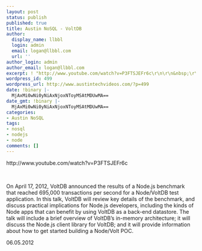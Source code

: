 ```yaml
---
layout: post
status: publish
published: true
title: Austin NoSQL - VoltDB
author:
  display_name: llbbl
  login: admin
  email: logan@llbbl.com
  url: ''
author_login: admin
author_email: logan@llbbl.com
excerpt: ! "http://www.youtube.com/watch?v=P3FTSJEFr6c\r\n\r\n&nbsp;\r\n\r\n"
wordpress_id: 499
wordpress_url: http://www.austintechvideos.com/?p=499
date: !binary |-
  MjAxMi0wNi0yNiAxNjoxNToyMSAtMDUwMA==
date_gmt: !binary |-
  MjAxMi0wNi0yNiAxNjoxNToyMSAtMDUwMA==
categories:
- Austin NoSQL
tags:
- nosql
- nodejs
- node
comments: []
---
```

<p>http://www.youtube.com/watch?v=P3FTSJEFr6c</p>
<p>&nbsp;</p>
<p><a id="more"></a><a id="more-499"></a></p>
<p>On April 17, 2012, VoltDB announced the results of a Node.js benchmark that reached 695,000 transactions per second for a Node/VoltDB test application. In this talk, VoltDB will review key details of the benchmark, and discuss practical implications for Node.js developers, including the kinds of Node apps that can benefit by using VoltDB as a back-end datastore. The talk will include a brief overview of VoltDB’s in-memory architecture; it will discuss the Node.js client library for VoltDB; and it will provide information about how to get started building a Node/Volt POC.</p>
<p>06.05.2012</p>
